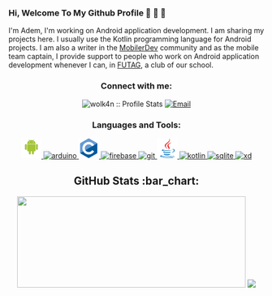 
### Hi, Welcome To My Github Profile 👋 👋 👋

I'm Adem, I'm working on Android application development. I am sharing my projects here. I usually use the Kotlin programming language for Android projects. I am also a writer in the [MobilerDev][0] community and as the mobile team captain, I provide support to people who work on Android application development whenever I can, in [FUTAG][1], a club of our school.
<h3 align="center">Connect with me:</h3>

<p align="center">
<img src="https://komarev.com/ghpvc/?username=wolk4n&color=green" alt="wolk4n :: Profile Stats"></a>
<a href="mailto:volkanzdmr01@gmail.com"><img alt="Email" src="https://img.shields.io/badge/Email-volkanzdmr01@gmail.com-blue?style=flat&logo=gmail"></a>
</p>

<h3 align="center">Languages and Tools:</h3>
<p align="center"> <a href="https://developer.android.com" target="_blank"> <img src="https://raw.githubusercontent.com/devicons/devicon/master/icons/android/android-original-wordmark.svg" alt="android" width="40" height="40"/> </a> <a href="https://www.arduino.cc/" target="_blank"> <img src="https://cdn.worldvectorlogo.com/logos/arduino-1.svg" alt="arduino" width="40" height="40"/> </a> <a href="https://www.cprogramming.com/" target="_blank"> <img src="https://raw.githubusercontent.com/devicons/devicon/master/icons/c/c-original.svg" alt="c" width="40" height="40"/> </a> <a href="https://firebase.google.com/" target="_blank"> <img src="https://www.vectorlogo.zone/logos/firebase/firebase-icon.svg" alt="firebase" width="40" height="40"/> </a> <a href="https://git-scm.com/" target="_blank"> <img src="https://www.vectorlogo.zone/logos/git-scm/git-scm-icon.svg" alt="git" width="40" height="40"/> </a> <a href="https://www.java.com" target="_blank"> <img src="https://raw.githubusercontent.com/devicons/devicon/master/icons/java/java-original.svg" alt="java" width="40" height="40"/> </a> <a href="https://kotlinlang.org" target="_blank"> <img src="https://www.vectorlogo.zone/logos/kotlinlang/kotlinlang-icon.svg" alt="kotlin" width="40" height="40"/> </a> <a href="https://www.sqlite.org/" target="_blank"> <img src="https://www.vectorlogo.zone/logos/sqlite/sqlite-icon.svg" alt="sqlite" width="40" height="40"/> </a> <a href="https://www.adobe.com/products/xd.html" target="_blank"> <img src="https://cdn.worldvectorlogo.com/logos/adobe-xd.svg" alt="xd" width="40" height="40"/> </a> </p>


<h2 align="center">GitHub Stats :bar_chart:</h2>
<p align="center">
  <img src="https://github-readme-stats.vercel.app/api?username=wolk4n&show_icons=true&theme=tokyonight" width="450" height="180">
  <img src="https://github-readme-stats.vercel.app/api/top-langs/?username=wolk4n&layout=compact&theme=tokyonight" height="180">
  
</p>

[0]: https://www.mobiler.dev/
[1]: https://www.futag.net/
